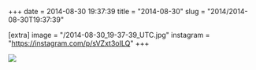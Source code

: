 +++
date = 2014-08-30 19:37:39
title = "2014-08-30"
slug = "2014/2014-08-30T19:37:39"

[extra]
image = "/2014-08-30_19-37-39_UTC.jpg"
instagram = "https://instagram.com/p/sVZxt3oILQ"
+++

<img src="/2014-08-30_19-37-39_UTC.jpg" />
